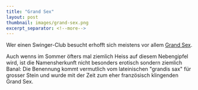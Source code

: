 ```yaml
---
title: "Grand Sex"
layout: post
thumbnail: images/grand-sex.png
excerpt_separator: <!--more-->
---
```


Wer einen Swinger-Club besucht erhofft sich meistens vor allem [Grand Sex](https://s.geo.admin.ch/a0ccfc46b9).

Auch wenns im Sommer öfters mal ziemlich Heiss auf diesem Nebengipfel wird, ist die Namensherkunft nicht besonders erotisch sondern ziemlich Banal: Die Benennung kommt vermutlich vom lateinischen "grandis sax" für grosser Stein und wurde mit der Zeit zum eher französisch klingenden Grand Sex. 
<!--more-->